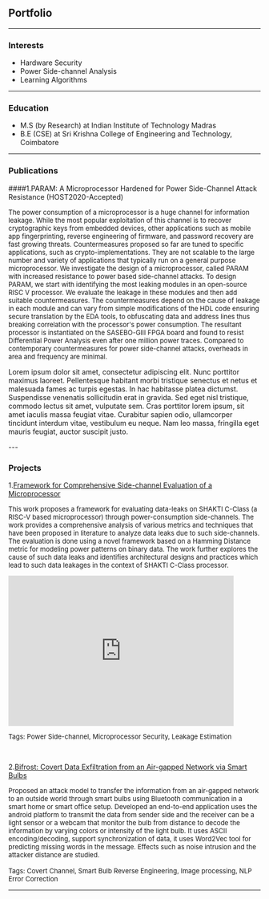 ## Portfolio

---

### Interests
- Hardware Security
- Power Side-channel Analysis
- Learning Algorithms

--- 

### Education
- M.S (by Research) at Indian Institute of Technology Madras
- B.E (CSE) at Sri Krishna College of Engineering and Technology, Coimbatore

--- 

### Publications
####1.PARAM: A Microprocessor Hardened for Power Side-Channel Attack Resistance (HOST2020-Accepted)
<p style="font-size:13px">  
  The power consumption of a microprocessor is a huge channel for information leakage. While the most popular exploitation of this channel is to recover cryptographic keys from embedded devices, other applications such as mobile app fingerprinting, reverse engineering of firmware, and password recovery are fast growing threats. Countermeasures proposed so far are tuned to specific applications, such as crypto-implementations. They are not scalable to the large number and variety of applications that typically run on a general purpose microprocessor. We investigate the design of a microprocessor, called PARAM with increased resistance to power based side-channel attacks. To design PARAM, we start with identifying the most leaking modules in an open-source RISC V processor. We evaluate the leakage in these modules and then add suitable countermeasures. The countermeasures depend on the cause of leakage in each module and can vary from simple modifications of the HDL code ensuring secure translation by the EDA tools, to obfuscating data and address lines thus breaking correlation with the processor's power consumption. The resultant processor is instantiated on the SASEBO-GIII FPGA board and found to resist Differential Power Analysis even after one million power traces. Compared to contemporary countermeasures for power side-channel attacks, overheads in area and frequency are minimal.
</p>  

<html>
<head>
<meta name="viewport" content="width=device-width, initial-scale=1">
<style>
#more {display: none;}

 #parent {
  font-size: 14px;
  line-height: 1.5;
}

#parent p.collapse:not(.show) {
    height: 42px !important;
    overflow: hidden;  
    display: -webkit-box;
    -webkit-line-clamp: 2;
    -webkit-box-orient: vertical;  
}

#parent p {
    min-height: 42px !important;
}

#parent a.collapsed:after  {
    content: 'Read More';
}

#parent a:not(.collapsed):after {
    content: 'Read Less';
}
 </style>
</head>
<body>
  <div >
    <div >
      <div id="parent">
        <p class="collapse" id="collapseParent">
          Lorem ipsum dolor sit amet, consectetur adipiscing elit. Nunc porttitor maximus laoreet. Pellentesque habitant morbi tristique senectus et netus et malesuada fames ac turpis egestas. In hac habitasse platea dictumst. Suspendisse venenatis sollicitudin erat in gravida. Sed eget nisl tristique, commodo lectus sit amet, vulputate sem. Cras porttitor lorem ipsum, sit amet iaculis massa feugiat vitae. Curabitur sapien odio, ullamcorper tincidunt interdum vitae, vestibulum eu neque. Nam leo massa, fringilla eget mauris feugiat, auctor suscipit justo.
        </p>
        <a class="collapsed" data-toggle="collapse" href="#collapseParent" aria-expanded="false" aria-controls="collapseParent"></a>
      </div>      
    </div>    
  </div>
</body>
</html>
---

### Projects
1.[Framework for Comprehensive Side-channel Evaluation of a Microprocessor](/pdf/1000-19.07.18-Muhammad-Arsath-Chester-Rebeiro-IIT-Madras(2).pdf)
<p style="font-size:13px">  
This work proposes a framework for evaluating data-leaks on SHAKTI C-Class (a RISC-V based microprocessor) through power-consumption side-channels. The work provides a comprehensive analysis of various metrics and techniques that have been proposed in literature to analyze data leaks due to such side-channels. The evaluation is done using a novel framework based on a Hamming Distance metric for modeling power patterns on binary data. The work further explores the cause of such data leaks and identifies architectural designs and practices which lead to such data leakages in the context of SHAKTI C-Class processor.<br>
</p>
<iframe width="450px" height="300px" src="https://www.youtube.com/embed/3oYC9le-jAc" frameborder="0" allow="accelerometer; autoplay; encrypted-media; gyroscope; picture-in-picture" allowfullscreen></iframe>
<p style="font-size:13px">Tags: Power Side-channel, Microprocessor Security, Leakage Estimation </p><br>

2.[Bifrost: Covert Data Exfiltration from an Air-gapped Network via Smart Bulbs](/pdf/final_csaw.pdf)
<p style="font-size:13px">  
Proposed an attack model to transfer the information from an air-gapped network to an outside world through smart bulbs using Bluetooth communication in a smart home or smart office setup. Developed an end-to-end application uses the android platform to transmit the data from sender side and the receiver can be a light sensor or a webcam that monitor the bulb from distance to decode the information by varying colors or intensity of the light bulb. It uses ASCII encoding/decoding, support synchronization of data, it uses Word2Vec tool for predicting missing words in the message. Effects such as noise intrusion and the attacker distance are studied.<br><br>
Tags: Covert Channel, Smart Bulb Reverse Engineering, Image processing, NLP Error Correction
</p>

---
